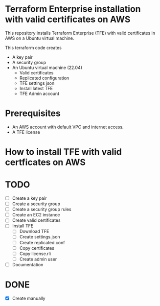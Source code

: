 # Terraform Enterprise installation with valid certificates on AWS  
This repository installs Terraform Enterprise (TFE) with valid certificates in AWS on a Ubuntu virtual machine.  

This terraform code creates
 - A key pair
 - A security group
 - An Ubuntu virtual machine (22.04)
   - Valid certificates
   - Replicated configuration
   - TFE settings json
   - Install latest TFE
   - TFE Admin account


# Prerequisites
 - An AWS account with default VPC and internet access.
 - A TFE license

# How to install TFE with valid certficates on AWS

# TODO
 - [ ] Create a key pair
 - [ ] Create a security group
 - [ ] Create a security group rules
 - [ ] Create an EC2 instance
 - [ ] Create valid certificates
 - [ ] Install TFE 
   - [ ] Download TFE
   - [ ] Create settings.json
   - [ ] Create replicated.conf
   - [ ] Copy certificates
   - [ ] Copy license.rli
   - [ ] Create admin user
 - [ ] Documentation

# DONE
 - [x] Create manually
